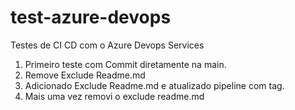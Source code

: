 # test-azure-devops
Testes de CI CD com o Azure Devops Services

1. Primeiro teste com Commit diretamente na main.
2. Remove Exclude Readme.md
3. Adicionado Exclude Readme.md e atualizado pipeline com tag.
4. Mais uma vez removi o exclude readme.md
